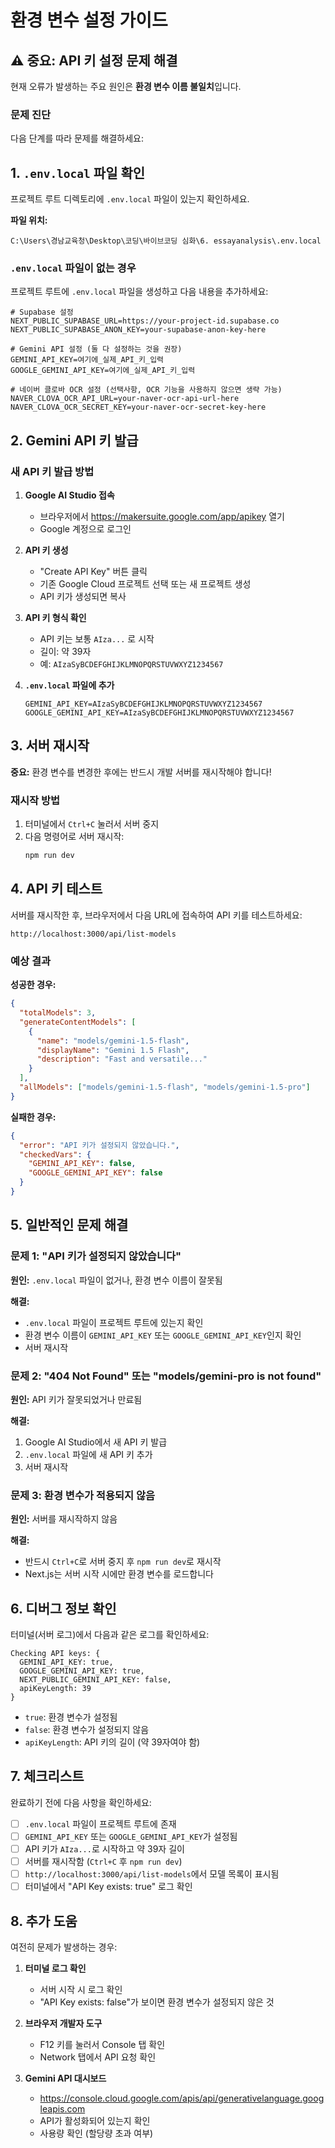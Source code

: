 # 환경 변수 설정 가이드

## ⚠️ 중요: API 키 설정 문제 해결

현재 오류가 발생하는 주요 원인은 **환경 변수 이름 불일치**입니다.

### 문제 진단

다음 단계를 따라 문제를 해결하세요:

## 1. `.env.local` 파일 확인

프로젝트 루트 디렉토리에 `.env.local` 파일이 있는지 확인하세요.

**파일 위치:**
```
C:\Users\경남교육청\Desktop\코딩\바이브코딩 심화\6. essayanalysis\.env.local
```

### `.env.local` 파일이 없는 경우

프로젝트 루트에 `.env.local` 파일을 생성하고 다음 내용을 추가하세요:

```env
# Supabase 설정
NEXT_PUBLIC_SUPABASE_URL=https://your-project-id.supabase.co
NEXT_PUBLIC_SUPABASE_ANON_KEY=your-supabase-anon-key-here

# Gemini API 설정 (둘 다 설정하는 것을 권장)
GEMINI_API_KEY=여기에_실제_API_키_입력
GOOGLE_GEMINI_API_KEY=여기에_실제_API_키_입력

# 네이버 클로바 OCR 설정 (선택사항, OCR 기능을 사용하지 않으면 생략 가능)
NAVER_CLOVA_OCR_API_URL=your-naver-ocr-api-url-here
NAVER_CLOVA_OCR_SECRET_KEY=your-naver-ocr-secret-key-here
```

## 2. Gemini API 키 발급

### 새 API 키 발급 방법

1. **Google AI Studio 접속**
   - 브라우저에서 https://makersuite.google.com/app/apikey 열기
   - Google 계정으로 로그인

2. **API 키 생성**
   - "Create API Key" 버튼 클릭
   - 기존 Google Cloud 프로젝트 선택 또는 새 프로젝트 생성
   - API 키가 생성되면 복사

3. **API 키 형식 확인**
   - API 키는 보통 `AIza...` 로 시작
   - 길이: 약 39자
   - 예: `AIzaSyBCDEFGHIJKLMNOPQRSTUVWXYZ1234567`

4. **`.env.local` 파일에 추가**
   ```env
   GEMINI_API_KEY=AIzaSyBCDEFGHIJKLMNOPQRSTUVWXYZ1234567
   GOOGLE_GEMINI_API_KEY=AIzaSyBCDEFGHIJKLMNOPQRSTUVWXYZ1234567
   ```

## 3. 서버 재시작

**중요:** 환경 변수를 변경한 후에는 반드시 개발 서버를 재시작해야 합니다!

### 재시작 방법

1. 터미널에서 `Ctrl+C` 눌러서 서버 중지
2. 다음 명령어로 서버 재시작:
   ```bash
   npm run dev
   ```

## 4. API 키 테스트

서버를 재시작한 후, 브라우저에서 다음 URL에 접속하여 API 키를 테스트하세요:

```
http://localhost:3000/api/list-models
```

### 예상 결과

**성공한 경우:**
```json
{
  "totalModels": 3,
  "generateContentModels": [
    {
      "name": "models/gemini-1.5-flash",
      "displayName": "Gemini 1.5 Flash",
      "description": "Fast and versatile..."
    }
  ],
  "allModels": ["models/gemini-1.5-flash", "models/gemini-1.5-pro"]
}
```

**실패한 경우:**
```json
{
  "error": "API 키가 설정되지 않았습니다.",
  "checkedVars": {
    "GEMINI_API_KEY": false,
    "GOOGLE_GEMINI_API_KEY": false
  }
}
```

## 5. 일반적인 문제 해결

### 문제 1: "API 키가 설정되지 않았습니다"

**원인:** `.env.local` 파일이 없거나, 환경 변수 이름이 잘못됨

**해결:**
- `.env.local` 파일이 프로젝트 루트에 있는지 확인
- 환경 변수 이름이 `GEMINI_API_KEY` 또는 `GOOGLE_GEMINI_API_KEY`인지 확인
- 서버 재시작

### 문제 2: "404 Not Found" 또는 "models/gemini-pro is not found"

**원인:** API 키가 잘못되었거나 만료됨

**해결:**
1. Google AI Studio에서 새 API 키 발급
2. `.env.local` 파일에 새 API 키 추가
3. 서버 재시작

### 문제 3: 환경 변수가 적용되지 않음

**원인:** 서버를 재시작하지 않음

**해결:**
- 반드시 `Ctrl+C`로 서버 중지 후 `npm run dev`로 재시작
- Next.js는 서버 시작 시에만 환경 변수를 로드합니다

## 6. 디버그 정보 확인

터미널(서버 로그)에서 다음과 같은 로그를 확인하세요:

```
Checking API keys: {
  GEMINI_API_KEY: true,
  GOOGLE_GEMINI_API_KEY: true,
  NEXT_PUBLIC_GEMINI_API_KEY: false,
  apiKeyLength: 39
}
```

- `true`: 환경 변수가 설정됨
- `false`: 환경 변수가 설정되지 않음
- `apiKeyLength`: API 키의 길이 (약 39자여야 함)

## 7. 체크리스트

완료하기 전에 다음 사항을 확인하세요:

- [ ] `.env.local` 파일이 프로젝트 루트에 존재
- [ ] `GEMINI_API_KEY` 또는 `GOOGLE_GEMINI_API_KEY`가 설정됨
- [ ] API 키가 `AIza...`로 시작하고 약 39자 길이
- [ ] 서버를 재시작함 (`Ctrl+C` 후 `npm run dev`)
- [ ] `http://localhost:3000/api/list-models`에서 모델 목록이 표시됨
- [ ] 터미널에서 "API Key exists: true" 로그 확인

## 8. 추가 도움

여전히 문제가 발생하는 경우:

1. **터미널 로그 확인**
   - 서버 시작 시 로그 확인
   - "API Key exists: false"가 보이면 환경 변수가 설정되지 않은 것

2. **브라우저 개발자 도구**
   - F12 키를 눌러서 Console 탭 확인
   - Network 탭에서 API 요청 확인

3. **Gemini API 대시보드**
   - https://console.cloud.google.com/apis/api/generativelanguage.googleapis.com
   - API가 활성화되어 있는지 확인
   - 사용량 확인 (할당량 초과 여부)

